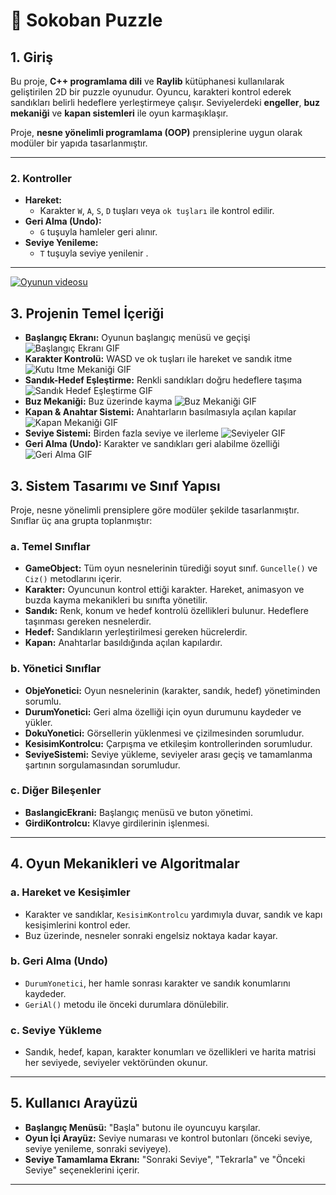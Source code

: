 # 🧩 Sokoban Puzzle

## 1. Giriş

Bu proje, **C++ programlama dili** ve **Raylib** kütüphanesi kullanılarak geliştirilen 2D bir puzzle oyunudur. Oyuncu, karakteri kontrol ederek sandıkları belirli hedeflere yerleştirmeye çalışır. Seviyelerdeki **engeller**, **buz mekaniği** ve **kapan sistemleri** ile oyun karmaşıklaşır.

Proje, **nesne yönelimli programlama (OOP)** prensiplerine uygun olarak modüler bir yapıda tasarlanmıştır.

---

### 2. Kontroller
- **Hareket:**  
  -  Karakter `W`, `A`, `S`, `D` tuşları veya `ok tuşları` ile kontrol edilir.
- **Geri Alma (Undo):**  
  - `G` tuşuyla hamleler geri alınır.
- **Seviye Yenileme:**  
  - `T` tuşuyla seviye yenilenir .

---



[![Oyunun videosu](readme/playerFace.png)](https://youtu.be/DmZPjBDGy5Q)

## 3. Projenin Temel İçeriği

- **Başlangıç Ekranı:** Oyunun başlangıç menüsü ve geçişi
![Başlangıç Ekranı GIF](readme/baslatmaekrani.gif)
- **Karakter Kontrolü:** WASD ve ok tuşları ile hareket ve sandık itme
![Kutu Itme Mekaniği GIF](readme/kutuitme.gif)
- **Sandık-Hedef Eşleştirme:** Renkli sandıkları doğru hedeflere taşıma
![Sandık Hedef Eşleştirme GIF](readme/farklirenkler.gif)
- **Buz Mekaniği:** Buz üzerinde kayma 
![Buz Mekaniği GIF](readme/buz.gif)
- **Kapan & Anahtar Sistemi:** Anahtarların basılmasıyla açılan kapılar
![Kapan Mekaniği GIF](readme/kapan.gif)
- **Seviye Sistemi:** Birden fazla seviye ve ilerleme
![Seviyeler GIF](readme/seviyeler.gif)
- **Geri Alma (Undo):** Karakter ve sandıkları geri alabilme özelliği
![Geri Alma GIF](readme/gerialma.gif)
## 3. Sistem Tasarımı ve Sınıf Yapısı

Proje, nesne yönelimli prensiplere göre modüler şekilde tasarlanmıştır. Sınıflar üç ana grupta toplanmıştır:

### a. Temel Sınıflar

- **GameObject:** Tüm oyun nesnelerinin türediği soyut sınıf. `Guncelle()` ve `Ciz()` metodlarını içerir.
- **Karakter:** Oyuncunun kontrol ettiği karakter. Hareket, animasyon ve buzda kayma mekanikleri bu sınıfta yönetilir.
- **Sandık:** Renk, konum ve hedef kontrolü özellikleri bulunur. Hedeflere taşınması gereken nesnelerdir.
- **Hedef:** Sandıkların yerleştirilmesi gereken hücrelerdir.
- **Kapan:** Anahtarlar basıldığında açılan kapılardır.

### b. Yönetici Sınıflar

- **ObjeYonetici:** Oyun nesnelerinin (karakter, sandık, hedef) yönetiminden sorumlu.
- **DurumYonetici:** Geri alma özelliği için oyun durumunu kaydeder ve yükler.
- **DokuYonetici:** Görsellerin yüklenmesi ve çizilmesinden sorumludur.
- **KesisimKontrolcu:** Çarpışma ve etkileşim kontrollerinden sorumludur.
- **SeviyeSistemi:** Seviye yükleme, seviyeler arası geçiş ve tamamlanma şartının sorgulamasından sorumludur.

### c. Diğer Bileşenler

- **BaslangicEkrani:** Başlangıç menüsü ve buton yönetimi.
- **GirdiKontrolcu:** Klavye girdilerinin işlenmesi.

---

## 4. Oyun Mekanikleri ve Algoritmalar

### a. Hareket ve Kesişimler

- Karakter ve sandıklar, `KesisimKontrolcu` yardımıyla duvar, sandık ve kapı kesişimlerini kontrol eder.
- Buz üzerinde, nesneler sonraki engelsiz noktaya kadar kayar.

### b. Geri Alma (Undo)

- `DurumYonetici`, her hamle sonrası karakter ve sandık konumlarını kaydeder.
- `GeriAl()` metodu ile önceki durumlara dönülebilir.

### c. Seviye Yükleme

- Sandık, hedef, kapan, karakter konumları ve özellikleri ve harita matrisi her seviyede, seviyeler vektöründen okunur.

---

## 5. Kullanıcı Arayüzü

- **Başlangıç Menüsü:** "Başla" butonu ile oyuncuyu karşılar.
- **Oyun İçi Arayüz:** Seviye numarası ve kontrol butonları (önceki seviye, seviye yenileme, sonraki seviyeye).
- **Seviye Tamamlama Ekranı:** "Sonraki Seviye", "Tekrarla" ve "Önceki Seviye" seçeneklerini içerir.

---

